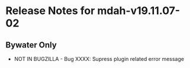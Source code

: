 
# Release Notes for mdah-v19.11.07-02

## Bywater Only

- NOT IN BUGZILLA - Bug XXXX: Supress plugin related error message


